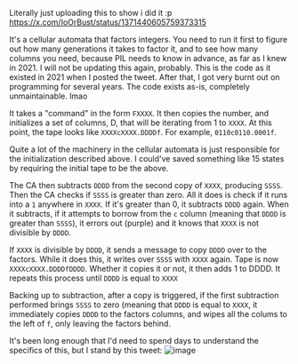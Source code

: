 Literally just uploading this to show i did it :p
https://x.com/IoOrBust/status/1371440605759373315

It's a cellular automata that factors integers. You need to run it first to figure out how many generations it takes to factor it, and to see how many columns you need, because PIL needs to know in advance, as far as I knew in 2021. I will not be updating this again, probably. This is the code as it existed in 2021 when I posted the tweet. After that, I got very burnt out on programming for several years. The code exists as-is, completely unmaintainable. lmao

It takes a "command" in the form `FXXXX`. It then copies the number, and initializes a set of columns, D, that will be iterating from 1 to `XXXX`. At this point, the tape looks like `XXXXcXXXX.DDDDf`. For example, `0110c0110.0001f`.

Quite a lot of the machinery in the cellular automata is just responsible for the initialization described above. I could've saved something like 15 states by requiring the initial tape to be the above.


The CA then subtracts `DDDD` from the second copy of `XXXX`, producing `SSSS`. Then the CA checks if `SSSS` is greater than zero. All it does is check if it runs into a `1` anywhere in `XXXX`. If it's greater than 0, it subtracts `DDDD` again. When it subtracts, if it attempts to borrow from the `c` column (meaning that `DDDD` is greater than `SSSS`), it errors out (purple) and it knows that `XXXX` is not divisible by `DDDD`.

If `XXXX` is divisible by `DDDD`, it sends a message to copy `DDDD` over to the factors. While it does this, it writes over `SSSS` with `XXXX` again. Tape is now `XXXXcXXXX.DDDDfDDDD`. Whether it copies it or not, it then adds 1 to DDDD. It repeats this process until `DDDD` is equal to `XXXX`

Backing up to subtraction, after a copy is triggered, if the first subtraction performed brings `SSSS` to zero (meaning that `DDDD` is equal to `XXXX`, it immediately copies `DDDD` to the factors columns, and wipes all the colums to the left of `f`, only leaving the factors behind.

It's been long enough that I'd need to spend days to understand the specifics of this, but I stand by this tweet:
![image](https://github.com/user-attachments/assets/f556738c-fc60-4fba-9bf6-ff6fed3ae7ef)
